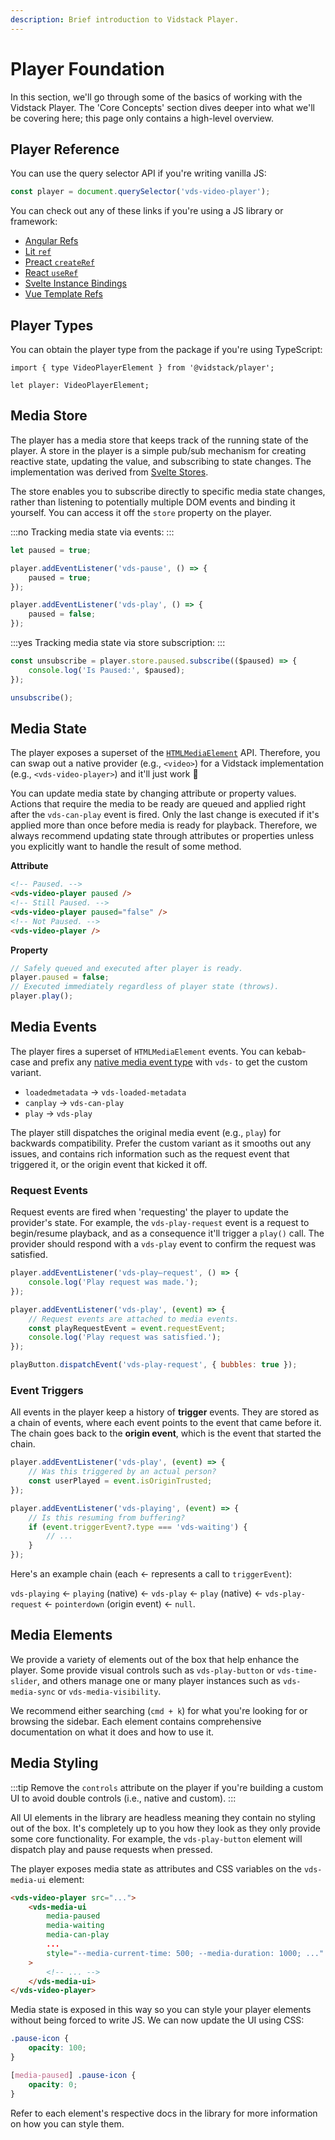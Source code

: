 ```yaml
---
description: Brief introduction to Vidstack Player.
---
```


# Player Foundation

In this section, we'll go through some of the basics of working with the Vidstack Player.
The 'Core Concepts' section dives deeper into what we'll be covering here; this page only
contains a high-level overview.

## Player Reference

You can use the query selector API if you're writing vanilla JS:

```js
const player = document.querySelector('vds-video-player');
```

You can check out any of these links if you're using a JS library or framework:

- [Angular Refs](https://ultimatecourses.com/blog/element-refs-in-angular-templates)
- [Lit `ref`](https://lit.dev/docs/templates/directives/#ref)
- [Preact `createRef`](https://preactjs.com/guide/v10/refs/)
- [React `useRef`](https://reactjs.org/docs/hooks-reference.html#useref)
- [Svelte Instance Bindings](https://svelte.dev/tutorial/component-this)
- [Vue Template Refs](https://vuejs.org/guide/essentials/template-refs.html)

## Player Types

You can obtain the player type from the package if you're using TypeScript:

```ts:copy
import { type VideoPlayerElement } from '@vidstack/player';

let player: VideoPlayerElement;
```

## Media Store

The player has a media store that keeps track of the running state of the player. A store in
the player is a simple pub/sub mechanism for creating reactive state, updating the value,
and subscribing to state changes. The implementation was derived
from [Svelte Stores](https://svelte.dev/docs#run-time-svelte-store).

The store enables you to subscribe directly to specific media state changes, rather than
listening to potentially multiple DOM events and binding it yourself. You can access it off
the `store` property on the player.

:::no
Tracking media state via events:
:::

```js
let paused = true;

player.addEventListener('vds-pause', () => {
	paused = true;
});

player.addEventListener('vds-play', () => {
	paused = false;
});
```

:::yes
Tracking media state via store subscription:
:::

```js
const unsubscribe = player.store.paused.subscribe(($paused) => {
	console.log('Is Paused:', $paused);
});

unsubscribe();
```

## Media State

The player exposes a superset of the [`HTMLMediaElement`](https://developer.mozilla.org/en-US/docs/Web/API/HTMLMediaElement)
API. Therefore, you can swap out a native provider (e.g., `<video>`) for a Vidstack implementation
(e.g., `<vds-video-player>`) and it'll just work :tada:

You can update media state by changing attribute or property values. Actions that require the
media to be ready are queued and applied right after the `vds-can-play` event is fired. Only the
last change is executed if it's applied more than once before media is ready for playback.
Therefore, we always recommend updating state through attributes or properties unless you
explicitly want to handle the result of some method.

**Attribute**

```html
<!-- Paused. -->
<vds-video-player paused />
<!-- Still Paused. -->
<vds-video-player paused="false" />
<!-- Not Paused. -->
<vds-video-player />
```

**Property**

```js
// Safely queued and executed after player is ready.
player.paused = false;
// Executed immediately regardless of player state (throws).
player.play();
```

## Media Events

The player fires a superset of `HTMLMediaElement` events. You can kebab-case and prefix any
[native media event type](https://developer.mozilla.org/en-US/docs/Web/API/HTMLMediaElement#events)
with `vds-` to get the custom variant.

- `loadedmetadata` -> `vds-loaded-metadata`
- `canplay` -> `vds-can-play`
- `play` -> `vds-play`

The player still dispatches the original media event (e.g., `play`) for backwards compatibility. Prefer
the custom variant as it smooths out any issues, and contains rich information such as the
request event that triggered it, or the origin event that kicked it off.

### Request Events

Request events are fired when 'requesting' the player to update the provider's state. For example,
the `vds-play-request` event is a request to begin/resume playback, and as a consequence it'll
trigger a `play()` call. The provider should respond with a `vds-play` event to confirm the
request was satisfied.

```js
player.addEventListener('vds-play–request', () => {
	console.log('Play request was made.');
});

player.addEventListener('vds-play', (event) => {
	// Request events are attached to media events.
	const playRequestEvent = event.requestEvent;
	console.log('Play request was satisfied.');
});

playButton.dispatchEvent('vds-play-request', { bubbles: true });
```

### Event Triggers

All events in the player keep a history of **trigger** events. They are stored as a
chain of events, where each event points to the event that came before it. The chain goes back
to the **origin event**, which is the event that started the chain.

```js
player.addEventListener('vds-play', (event) => {
	// Was this triggered by an actual person?
	const userPlayed = event.isOriginTrusted;
});

player.addEventListener('vds-playing', (event) => {
	// Is this resuming from buffering?
	if (event.triggerEvent?.type === 'vds-waiting') {
		// ...
	}
});
```

Here's an example chain (each <- represents a call to `triggerEvent`):

`vds-playing` <- `playing` (native) <- `vds-play` <- `play` (native) <- `vds-play-request`
<- `pointerdown` (origin event) <- `null`.

## Media Elements

We provide a variety of elements out of the box that help enhance the player. Some provide visual
controls such as `vds-play-button` or `vds-time-slider`, and others manage one or many player
instances such as `vds-media-sync` or `vds-media-visibility`.

We recommend either searching (`cmd + k`) for what you're looking for or browsing the sidebar. Each
element contains comprehensive documentation on what it does and how to use it.

## Media Styling

:::tip
Remove the `controls` attribute on the player if you're building a custom UI to avoid
double controls (i.e., native and custom).
:::

All UI elements in the library are headless meaning they contain no styling out of the box. It's
completely up to you how they look as they only provide some core functionality. For example, the
`vds-play-button` element will dispatch play and pause requests when pressed.

The player exposes media state as attributes and CSS variables on the `vds-media-ui` element:

```html
<vds-video-player src="...">
	<vds-media-ui
		media-paused
		media-waiting
		media-can-play
		...
		style="--media-current-time: 500; --media-duration: 1000; ..."
	>
		<!-- ... -->
	</vds-media-ui>
</vds-video-player>
```

Media state is exposed in this way so you can style your player elements without being forced
to write JS. We can now update the UI using CSS:

```css
.pause-icon {
	opacity: 100;
}

[media-paused] .pause-icon {
	opacity: 0;
}
```

Refer to each element's respective docs in the library for more information on how you can style them.

